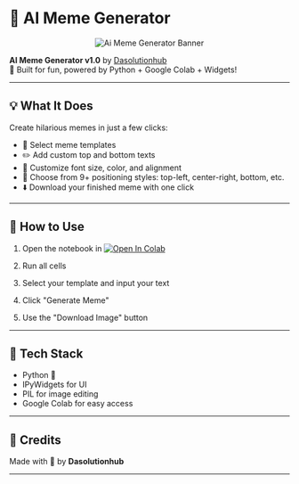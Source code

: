 # 🤖 AI Meme Generator

<p align="center">
  <img src="https://github.com/dasolutionhub/aimeme/raw/main/aimeme.png" alt="Ai Meme Generator Banner" />
</p>



**AI Meme Generator v1.0** by [Dasolutionhub](https://github.com/dasolutionhub)  
🎨 Built for fun, powered by Python + Google Colab + Widgets!

---

## 💡 What It Does

Create hilarious memes in just a few clicks:
- 📸 Select meme templates
- ✏️ Add custom top and bottom texts
- 🎨 Customize font size, color, and alignment
- 🎯 Choose from 9+ positioning styles: top-left, center-right, bottom, etc.
- ⬇️ Download your finished meme with one click

---

## 🚀 How to Use
1. Open the notebook in [![Open In Colab](https://colab.research.google.com/assets/colab-badge.svg)](https://colab.research.google.com/drive/1YV9Eg_JkdMhutD3B2ougi0VNaTgZHX4m?usp=sharing)

   

3. Run all cells
4. Select your template and input your text
5. Click "Generate Meme"
6. Use the "Download Image" button

---

## 🔧 Tech Stack
- Python 🐍
- IPyWidgets for UI
- PIL for image editing
- Google Colab for easy access

---

## 🙌 Credits
Made with 💙 by **Dasolutionhub**

---
